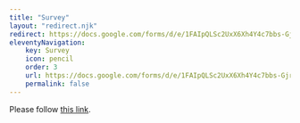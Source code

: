 ```yaml
---
title: "Survey"
layout: "redirect.njk"
redirect: https://docs.google.com/forms/d/e/1FAIpQLSc2UxX6Xh4Y4c7bbs-GjrlDlfQ4J2Zz-SY-tKygQZrI0mrZiw/viewform
eleventyNavigation:
    key: Survey
    icon: pencil
    order: 3
    url: https://docs.google.com/forms/d/e/1FAIpQLSc2UxX6Xh4Y4c7bbs-GjrlDlfQ4J2Zz-SY-tKygQZrI0mrZiw/viewform
    permalink: false
---
```

<!--
*Interested in joining the LASA Surveyor and helping write surveys? Come to a meeting in Mr. Word’s room (T214) on Fridays at lunch!
More information can be found <a href="https://docs.google.com/document/d/1jQ3OzFKKV9872uqK52Lf_0avonWVqBc7WB-GBojlga0/" target="_blank">here.</a>*
<iframe class="form" src="https://docs.google.com/forms/d/e/1FAIpQLSe5j9IT4G_7cg0Mw6zLyiluGOelWEXv5FWl_MX7LKjAnoEjRw/viewform?embedded=true" width="100%" height="450px" frameborder="0" scrolling="no" marginheight="0" marginwidth="0">Loading…</iframe>
-->
<p>Please follow <a href='https://docs.google.com/forms/d/e/1FAIpQLSc2UxX6Xh4Y4c7bbs-GjrlDlfQ4J2Zz-SY-tKygQZrI0mrZiw/viewform'>this link</a>.</p>